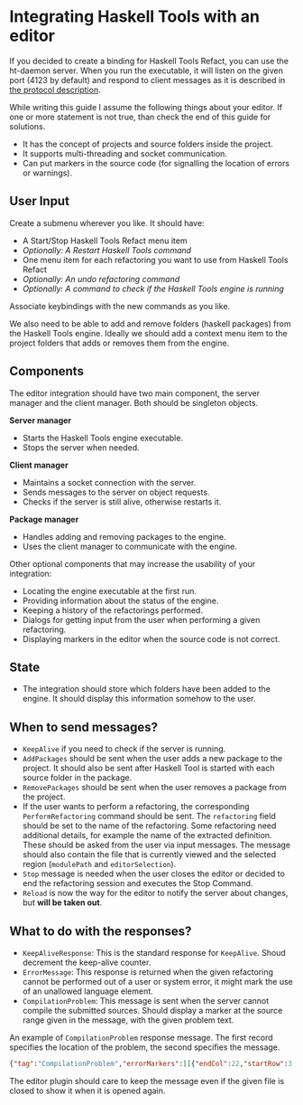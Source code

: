 # Integrating Haskell Tools with an editor

If you decided to create a binding for Haskell Tools Refact, you can use the ht-daemon server. When you run the executable, it will listen on the given port (4123 by default) and respond to client messages as it is described in [the protocol description](haskell-tools-refactoring-protocol.md).

While writing this guide I assume the following things about your editor. If one or more statement is not true, than check the end of this guide for solutions.
 - It has the concept of projects and source folders inside the project.
 - It supports multi-threading and socket communication.
 - Can put markers in the source code (for signalling the location of errors or warnings).

## User Input

Create a submenu wherever you like. It should have:
 - A Start/Stop Haskell Tools Refact menu item
 - *Optionally: A Restart Haskell Tools command*
 - One menu item for each refactoring you want to use from Haskell Tools Refact
 - *Optionally: An undo refactoring command*
 - *Optionally: A command to check if the Haskell Tools engine is running*

Associate keybindings with the new commands as you like.

We also need to be able to add and remove folders (haskell packages) from the Haskell Tools engine. Ideally we should add a context menu item to the project folders that adds or removes them from the engine.

## Components

The editor integration should have two main component, the server manager and the client manager. Both should be singleton objects.

**Server manager**
 - Starts the Haskell Tools engine executable.
 - Stops the server when needed.

**Client manager**
 - Maintains a socket connection with the server.
 - Sends messages to the server on object requests.
 - Checks if the server is still alive, otherwise restarts it.

**Package manager**
  - Handles adding and removing packages to the engine.
  - Uses the client manager to communicate with the engine.

Other optional components that may increase the usability of your integration:
 - Locating the engine executable at the first run.
 - Providing information about the status of the engine.
 - Keeping a history of the refactorings performed.
 - Dialogs for getting input from the user when performing a given refactoring.
 - Displaying markers in the editor when the source code is not correct.

## State

 - The integration should store which folders have been added to the engine. It should display this information somehow to the user.

## When to send messages?

 - `KeepAlive` if you need to check if the server is running.
 - `AddPackages` should be sent when the user adds a new package to the project. It should also be sent after Haskell Tool is started with each source folder in the package.
 - `RemovePackages` should be sent when the user removes a package from the project.
 - If the user wants to perform a refactoring, the corresponding `PerformRefactoring` command should be sent. The `refactoring` field should be set to the name of the refactoring. Some refactoring need additional details, for example the name of the extracted definition. These should be asked from the user via input messages. The message should also contain the file that is currently viewed and the selected region (`modulePath` and `editorSelection`).
 - `Stop` message is needed when the user closes the editor or decided to end the refactoring session and executes the Stop Command.
 - `Reload` is now the way for the editor to notify the server about changes, but **will be taken out**.

## What to do with the responses?

 - `KeepAliveResponse`: This is the standard response for `KeepAlive`. Shoud decrement the keep-alive counter.
 - `ErrorMessage`: This response is returned when the given refactoring cannot be performed out of a user or system error, it might mark the use of an unallowed language element.
 - `CompilationProblem`: This message is sent when the server cannot compile the submitted sources. Should display a marker at the source range given in the message, with the given problem text.

An example of `CompilationProblem` response message. The first record specifies the location of the problem, the second specifies the message.

```json
{"tag":"CompilationProblem","errorMarkers":[[{"endCol":22,"startRow":3,"endRow":3,"startCol":1,"file":".../A.hs"},"Failed to load interface for `No.Such.Module'\nUse -v to see a list of the files searched for."]]}
```

The editor plugin should care to keep the message even if the given file is closed to show it when it is opened again.

